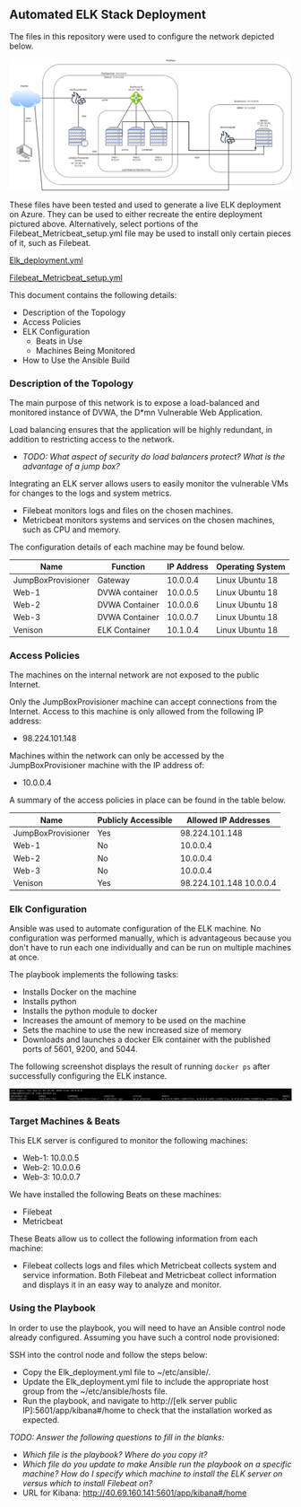 ## Automated ELK Stack Deployment

The files in this repository were used to configure the network depicted below.

![Network diagram map](https://github.com/BrenaBaby/Project1/blob/master/Project/Images/Project%20map%20(1).png)      

These files have been tested and used to generate a live ELK deployment on Azure. They can be used to either recreate the entire deployment pictured above. Alternatively, select portions of the Filebeat_Metricbeat_setup.yml file may be used to install only certain pieces of it, such as Filebeat.

[Elk_deployment.yml](https://github.com/BenjaminBartholomew/Automated_ELK_Stack/blob/master/Ansible_YML_Scripts/install-elk.yml)

[Filebeat_Metricbeat_setup.yml](https://github.com/BrenaBaby/Project1/blob/master/Project/YML%20files/Filebeat_Metricbeat_setup.yml)

This document contains the following details:
- Description of the Topology
- Access Policies
- ELK Configuration
  - Beats in Use
  - Machines Being Monitored
- How to Use the Ansible Build


### Description of the Topology

The main purpose of this network is to expose a load-balanced and monitored instance of DVWA, the D*mn Vulnerable Web Application.

Load balancing ensures that the application will be highly redundant, in addition to restricting access to the network.
- _TODO: What aspect of security do load balancers protect? What is the advantage of a jump box?_

Integrating an ELK server allows users to easily monitor the vulnerable VMs for changes to the logs and system metrics.
- Filebeat monitors logs and files on the chosen machines.
- Metricbeat monitors systems and services on the chosen machines, such as CPU and memory.

The configuration details of each machine may be found below.

| Name               | Function       | IP Address | Operating System |
|--------------------|----------------|------------|------------------|
| JumpBoxProvisioner | Gateway        | 10.0.0.4   | Linux Ubuntu 18  |
| Web-1              | DVWA container | 10.0.0.5   | Linux Ubuntu 18  |
| Web-2              | DVWA Container | 10.0.0.6   | Linux Ubuntu 18  |
| Web-3              | DVWA Container | 10.0.0.7   | Linux Ubuntu 18  |
| Venison            | ELK Container  | 10.1.0.4   | Linux Ubuntu 18  |

### Access Policies

The machines on the internal network are not exposed to the public Internet. 

Only the JumpBoxProvisioner machine can accept connections from the Internet. Access to this machine is only allowed from the following IP address:

- 98.224.101.148

Machines within the network can only be accessed by the JumpBoxProvisioner machine with the IP address of:
- 10.0.0.4

A summary of the access policies in place can be found in the table below.

| Name               | Publicly Accessible | Allowed IP Addresses         |
|--------------------|---------------------|------------------------------|
| JumpBoxProvisioner | Yes                 | 98.224.101.148               |
| Web-1              | No                  | 10.0.0.4                     |
| Web-2              | No                  | 10.0.0.4                     |
| Web-3              | No                  | 10.0.0.4                     |
| Venison            | Yes                 | 98.224.101.148 10.0.0.4      |

### Elk Configuration

Ansible was used to automate configuration of the ELK machine. No configuration was performed manually, which is advantageous because you don't have to run each one individually and can be run on multiple machines at once.

The playbook implements the following tasks:
- Installs Docker on the machine
- Installs python
- Installs the python module to docker
- Increases the amount of memory to be used on the machine
- Sets the machine to use the new increased size of memory
- Downloads and launches a docker Elk container with the published ports of 5601, 9200, and 5044.

The following screenshot displays the result of running `docker ps` after successfully configuring the ELK instance.

![Docker PS](https://github.com/BrenaBaby/Project1/blob/master/Project/Images/Elk%20Container.png)

### Target Machines & Beats
This ELK server is configured to monitor the following machines:
- Web-1: 10.0.0.5
- Web-2: 10.0.0.6
- Web-3: 10.0.0.7

We have installed the following Beats on these machines:
- Filebeat
- Metricbeat

These Beats allow us to collect the following information from each machine:
- Filebeat collects logs and files which Metricbeat collects system and service information. Both Filebeat and Metricbeat collect information and displays it in an easy way to analyze and monitor.

### Using the Playbook
In order to use the playbook, you will need to have an Ansible control node already configured. Assuming you have such a control node provisioned: 

SSH into the control node and follow the steps below:
- Copy the Elk_deployment.yml file to ~/etc/ansible/.
- Update the Elk_deployment.yml file to include the appropriate host group from the ~/etc/ansible/hosts file.
- Run the playbook, and navigate to http://[elk server public IP]:5601/app/kibana#/home to check that the installation worked as expected.

_TODO: Answer the following questions to fill in the blanks:_
- _Which file is the playbook? Where do you copy it?_
- _Which file do you update to make Ansible run the playbook on a specific machine? How do I specify which machine to install the ELK server on versus which to install Filebeat on?_
- URL for Kibana: http://40.69.160.141:5601/app/kibana#/home
